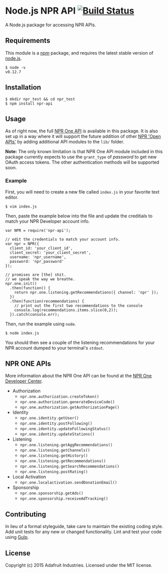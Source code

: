 # Node.js NPR API [![Build Status](https://travis-ci.org/adafruit/node_npr.svg?branch=master)](https://travis-ci.org/adafruit/node_npr)

A Node.js package for accessing NPR APIs.

## Requirements

This module is a [npm](https://www.npmjs.org) package, and requires
the latest stable version of [node.js](https://nodejs.org).

```
$ node -v
v0.12.7
```

## Installation

```
$ mkdir npr_test && cd npr_test
$ npm install npr-api
```

## Usage

As of right now, the full [NPR One API](http://dev.npr.org/api/) is available in this package.
It is also set up in a way where it will support the future addition of other [NPR 'Open APIs'](http://www.npr.org/templates/apidoc/)
by adding additional API modules to the `lib/` folder.

**Note:** The only known limitation is that NPR One API module included in this package currently expects
to use the `grant_type` of *password* to get new OAuth access tokens. The other authentication methods will be supported soon.

### Example

First, you will need to create a new file called `index.js` in your favorite text editor.

```
$ vim index.js
```

Then, paste the example below into the file and update the creditials to match your NPR Developer account info.

```
var NPR = require('npr-api');

// edit the credentials to match your account info.
var npr = NPR({
  client_id: 'your_client_id',
  client_secret: 'your_client_secret',
  username: 'npr_username',
  password: 'npr_password'
});

// promises are [the] shit.
// we speak the way we breathe.
npr.one.init()
  .then(function() {
    return npr.one.listening.getRecommendations({ channel: 'npr' });
  })
  .then(function(recommendations) {
    // print out the first two recommendations to the console
    console.log(recommendations.items.slice(0,2));
  }).catch(console.err);

```

Then, run the example using `node`.

```
$ node index.js
```

You should then see a couple of the listening recommendations for your NPR account dumped to your terminal's `stdout`.

## NPR ONE APIs

More information about the NPR One API can be found at the [NPR One Developer Center](http://dev.npr.org/).

* Authorization
  * `npr.one.authorization.createToken()`
  * `npr.one.authorization.generateDeviceCode()`
  * `npr.one.authorization.getAuthorizationPage()`
* Identity
  * `npr.one.identity.getUser()`
  * `npr.one.identity.postFollowing()`
  * `npr.one.identity.updateFollowingStatus()`
  * `npr.one.identity.updateStations()`
* Listening
  * `npr.one.listening.getAggRecommendations()`
  * `npr.one.listening.getChannels()`
  * `npr.one.listening.getHistory()`
  * `npr.one.listening.getRecommendations()`
  * `npr.one.listening.getSearchRecommendations()`
  * `npr.one.listening.postRating()`
* Local Activation
  * `npr.one.localactivation.sendDonationEmail()`
* Sponsorship
  * `npr.one.sponsorship.getAds()`
  * `npr.one.sponsorship.receiveAdTracking()`

## Contributing
In lieu of a formal styleguide, take care to maintain the existing
coding style. Add unit tests for any new or changed functionality.
Lint and test your code using [Gulp](http://gulpjs.com/).

## License

Copyright (c) 2015 Adafruit Industries. Licensed under the MIT license.

